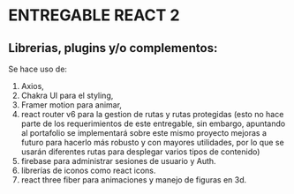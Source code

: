# ENTREGABLE REACT 2

## Librerias, plugins y/o complementos:

Se hace uso de: 
1) Axios,
2) Chakra UI para el styling,
3) Framer motion para animar,
4) react router v6 para la gestion de rutas y rutas protegidas (esto no hace parte de los requerimientos de este entregable, sin embargo, apuntando al portafolio se implementará sobre este mismo proyecto mejoras a futuro para hacerlo más robusto y con mayores utilidades, por lo que se usarán diferentes rutas para desplegar varios tipos de contenido)
5) firebase para administrar sesiones de usuario y Auth.
6) librerías de iconos como react icons.
7) react three fiber para animaciones y manejo de figuras en 3d.


